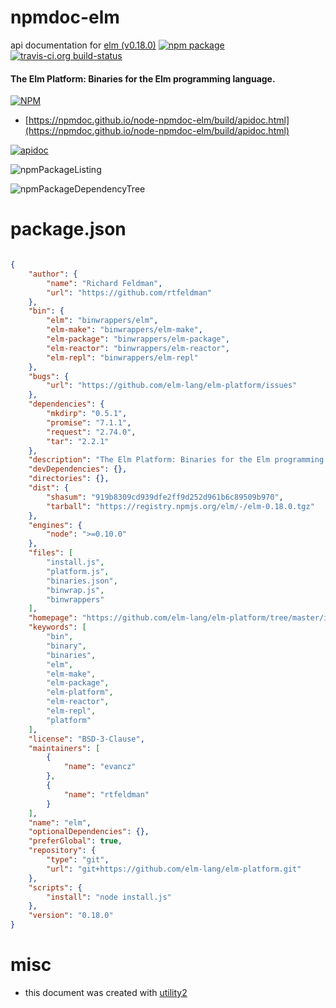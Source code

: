 # npmdoc-elm

api documentation for  [elm (v0.18.0)](https://github.com/elm-lang/elm-platform/tree/master/installers/npm)  [![npm package](https://img.shields.io/npm/v/npmdoc-elm.svg?style=flat-square)](https://www.npmjs.org/package/npmdoc-elm) [![travis-ci.org build-status](https://api.travis-ci.org/npmdoc/node-npmdoc-elm.svg)](https://travis-ci.org/npmdoc/node-npmdoc-elm)
#### The Elm Platform: Binaries for the Elm programming language.

[![NPM](https://nodei.co/npm/elm.png?downloads=true&downloadRank=true&stars=true)](https://www.npmjs.com/package/elm)

- [https://npmdoc.github.io/node-npmdoc-elm/build/apidoc.html](https://npmdoc.github.io/node-npmdoc-elm/build/apidoc.html)

[![apidoc](https://npmdoc.github.io/node-npmdoc-elm/build/screenCapture.buildCi.browser.%252Ftmp%252Fbuild%252Fapidoc.html.png)](https://npmdoc.github.io/node-npmdoc-elm/build/apidoc.html)

![npmPackageListing](https://npmdoc.github.io/node-npmdoc-elm/build/screenCapture.npmPackageListing.svg)

![npmPackageDependencyTree](https://npmdoc.github.io/node-npmdoc-elm/build/screenCapture.npmPackageDependencyTree.svg)



# package.json

```json

{
    "author": {
        "name": "Richard Feldman",
        "url": "https://github.com/rtfeldman"
    },
    "bin": {
        "elm": "binwrappers/elm",
        "elm-make": "binwrappers/elm-make",
        "elm-package": "binwrappers/elm-package",
        "elm-reactor": "binwrappers/elm-reactor",
        "elm-repl": "binwrappers/elm-repl"
    },
    "bugs": {
        "url": "https://github.com/elm-lang/elm-platform/issues"
    },
    "dependencies": {
        "mkdirp": "0.5.1",
        "promise": "7.1.1",
        "request": "2.74.0",
        "tar": "2.2.1"
    },
    "description": "The Elm Platform: Binaries for the Elm programming language.",
    "devDependencies": {},
    "directories": {},
    "dist": {
        "shasum": "919b8309cd939dfe2ff9d252d961b6c89509b970",
        "tarball": "https://registry.npmjs.org/elm/-/elm-0.18.0.tgz"
    },
    "engines": {
        "node": ">=0.10.0"
    },
    "files": [
        "install.js",
        "platform.js",
        "binaries.json",
        "binwrap.js",
        "binwrappers"
    ],
    "homepage": "https://github.com/elm-lang/elm-platform/tree/master/installers/npm",
    "keywords": [
        "bin",
        "binary",
        "binaries",
        "elm",
        "elm-make",
        "elm-package",
        "elm-platform",
        "elm-reactor",
        "elm-repl",
        "platform"
    ],
    "license": "BSD-3-Clause",
    "maintainers": [
        {
            "name": "evancz"
        },
        {
            "name": "rtfeldman"
        }
    ],
    "name": "elm",
    "optionalDependencies": {},
    "preferGlobal": true,
    "repository": {
        "type": "git",
        "url": "git+https://github.com/elm-lang/elm-platform.git"
    },
    "scripts": {
        "install": "node install.js"
    },
    "version": "0.18.0"
}
```



# misc
- this document was created with [utility2](https://github.com/kaizhu256/node-utility2)
